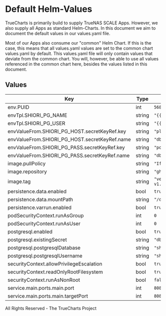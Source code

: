 # Default Helm-Values

TrueCharts is primarily build to supply TrueNAS SCALE Apps.
However, we also supply all Apps as standard Helm-Charts. In this document we aim to document the default values in our values.yaml file.

Most of our Apps also consume our "common" Helm Chart.
If this is the case, this means that all values.yaml values are set to the common chart values.yaml by default. This values.yaml file will only contain values that deviate from the common chart.
You will, however, be able to use all values referenced in the common chart here, besides the values listed in this document.

## Values

| Key | Type | Default | Description |
|-----|------|---------|-------------|
| env.PUID | int | `568` |  |
| envTpl.SHIORI_PG_NAME | string | `"{{ .Values.postgresql.postgresqlDatabase }}"` |  |
| envTpl.SHIORI_PG_USER | string | `"{{ .Values.postgresql.postgresqlUsername }}"` |  |
| envValueFrom.SHIORI_PG_HOST.secretKeyRef.key | string | `"plainhost"` |  |
| envValueFrom.SHIORI_PG_HOST.secretKeyRef.name | string | `"dbcreds"` |  |
| envValueFrom.SHIORI_PG_PASS.secretKeyRef.key | string | `"postgresql-password"` |  |
| envValueFrom.SHIORI_PG_PASS.secretKeyRef.name | string | `"dbcreds"` |  |
| image.pullPolicy | string | `"IfNotPresent"` |  |
| image.repository | string | `"ghcr.io/nicholaswilde/shiori"` |  |
| image.tag | string | `"version-v1.5.0@sha256:e0645abe677786f79bde80ac81f8d79c915e05cba2991c4cecd335f54335431c"` |  |
| persistence.data.enabled | bool | `true` |  |
| persistence.data.mountPath | string | `"/data"` |  |
| persistence.varrun.enabled | bool | `true` |  |
| podSecurityContext.runAsGroup | int | `0` |  |
| podSecurityContext.runAsUser | int | `0` |  |
| postgresql.enabled | bool | `true` |  |
| postgresql.existingSecret | string | `"dbcreds"` |  |
| postgresql.postgresqlDatabase | string | `"shiori"` |  |
| postgresql.postgresqlUsername | string | `"shiori"` |  |
| securityContext.allowPrivilegeEscalation | bool | `true` |  |
| securityContext.readOnlyRootFilesystem | bool | `true` |  |
| securityContext.runAsNonRoot | bool | `false` |  |
| service.main.ports.main.port | int | `8080` |  |
| service.main.ports.main.targetPort | int | `8080` |  |

All Rights Reserved - The TrueCharts Project
